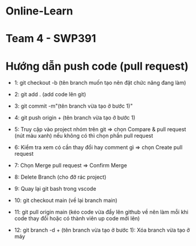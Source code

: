# Online-Learn

# Team 4 - SWP391

# Hướng dẫn push code (pull request)

-   1: git checkout -b (tên branch muốn tạo nên đặt chức năng đang làm)

-   2: git add . (add code lên git)

-   3: git commit -m"(tên branch vừa tạo ở bước 1)"

-   4: git push origin + (tên branch vừa tạo ở bước 1)

-   5: Truy cập vào project nhóm trên git => chọn Compare & pull request (nút màu xanh) nếu không có thì chọn phần pull request

-   6: Kiểm tra xem có cần thay đổi hay comment gì => chọn Create pull request

-   7: Chọn Merge pull request => Confirm Merge

-   8: Delete Branch (cho đỡ rác project)

-   9: Quay lại git bash trong vscode

-   10: git checkout main (về lại branch main)

-   11: git pull origin main (kéo code vừa đẩy lên github về nên làm mỗi khi code thay đổi hoặc có thành viên up code mới lên)

-   12: git branch -d + (tên branch vừa tạo ở bước 1): Xóa branch vừa tạo ở máy
